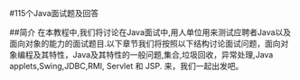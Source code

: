 ﻿#115个Java面试题及回答

##简介
在本教程中,我们将讨论在Java面试中,用人单位用来测试应聘者Java以及面向对象的能力的面试题目.以下章节我们将按照以下结构讨论面试问题，面向对象编程及其特性，Java及其特性的一般问题,集合,垃圾回收，异常处理,Java applets,Swing,JDBC,RMI, Servlet 和 JSP.
来，我们一起出发吧。